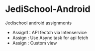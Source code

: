 # JediSchool-Android
Jedischool android assignments 

 * Assign1 : API fectch via Intenservice
 * Assign  : Use Async task for api fetch
 * Assign  : Custom view
